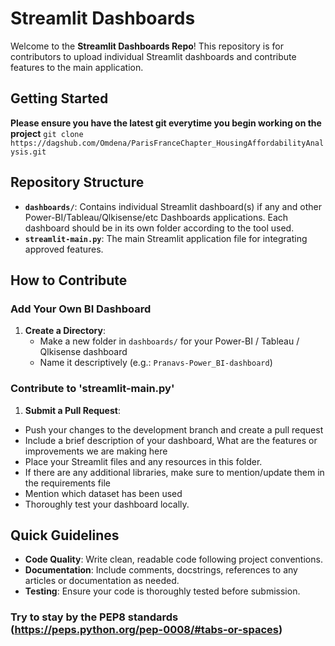 # Streamlit Dashboards

Welcome to the **Streamlit Dashboards Repo**! This repository is for contributors to upload individual Streamlit dashboards and contribute features to the main application.

## Getting Started

**Please ensure you have the latest git everytime you begin working on the project**
`git clone https://dagshub.com/Omdena/ParisFranceChapter_HousingAffordabilityAnalysis.git`

## Repository Structure

- **`dashboards/`**: Contains individual Streamlit dashboard(s) if any and other Power-BI/Tableau/Qlkisense/etc Dashboards applications. Each dashboard should be in its own folder according to the tool used.
- **`streamlit-main.py`**: The main Streamlit application file for integrating approved features.

## How to Contribute

### Add Your Own BI Dashboard

1. **Create a Directory**:  
   - Make a new folder in `dashboards/` for your Power-BI / Tableau / Qlkisense dashboard
   - Name it descriptively (e.g.: `Pranavs-Power_BI-dashboard`)
  
  ### Contribute to 'streamlit-main.py'
  
 1. **Submit a Pull Request**:  
   - Push your changes to the development branch and create a pull request
   - Include a brief description of your dashboard, What are the features or improvements we are making here
   - Place your Streamlit files and any resources in this folder.
   - If there are any additional libraries, make sure to mention/update them in the requirements file
   - Mention which dataset has been used
   - Thoroughly test your dashboard locally.

## Quick Guidelines

- **Code Quality**: Write clean, readable code following project conventions.
- **Documentation**: Include comments, docstrings, references to any articles or documentation as needed.
- **Testing**: Ensure your code is thoroughly tested before submission.

### Try to stay by the PEP8 standards (https://peps.python.org/pep-0008/#tabs-or-spaces)

